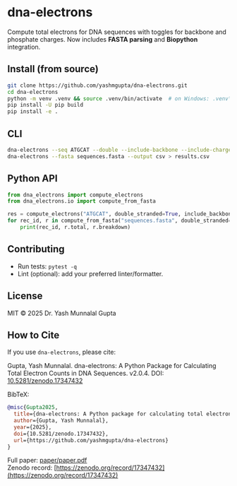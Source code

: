 # dna-electrons

Compute total electrons for DNA sequences with toggles for backbone and phosphate charges.
Now includes **FASTA parsing** and **Biopython** integration.


## Install (from source)

```bash
git clone https://github.com/yashmgupta/dna-electrons.git
cd dna-electrons
python -m venv .venv && source .venv/bin/activate  # on Windows: .venv\Scripts\activate
pip install -U pip build
pip install -e .
```

## CLI

```bash
dna-electrons --seq ATGCAT --double --include-backbone --include-charge
dna-electrons --fasta sequences.fasta --output csv > results.csv
```

## Python API

```python
from dna_electrons import compute_electrons
from dna_electrons.io import compute_from_fasta

res = compute_electrons("ATGCAT", double_stranded=True, include_backbone=True, include_phosphate_charge=True)
for rec_id, r in compute_from_fasta("sequences.fasta", double_stranded=True):
    print(rec_id, r.total, r.breakdown)
```

## Contributing

- Run tests: `pytest -q`
- Lint (optional): add your preferred linter/formatter.

## License

MIT © 2025 Dr. Yash Munnalal Gupta

## How to Cite

If you use `dna-electrons`, please cite:

Gupta, Yash Munnalal. dna-electrons: A Python Package for Calculating Total Electron Counts in DNA Sequences. v2.0.4. DOI: [10.5281/zenodo.17347432](https://doi.org/10.5281/zenodo.17347432)

BibTeX:
```bibtex
@misc{Gupta2025,
  title={dna-electrons: A Python package for calculating total electron counts in DNA sequences},
  author={Gupta, Yash Munnalal},
  year={2025},
  doi={10.5281/zenodo.17347432},
  url={https://github.com/yashmgupta/dna-electrons}
}
```
Full paper: [paper/paper.pdf](/paper.pdf)  
Zenodo record: [https://zenodo.org/record/17347432](https://zenodo.org/record/17347432)
